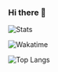 ### Hi there 👋

![Stats](https://github-readme-stats.vercel.app/api?username=dbrrt&show_icons=true&count_private=true&hide=stars&include_all_commits=true&show_icons=true&layout=compact&theme=blueberry)

![Wakatime](https://github-readme-stats.vercel.app/api/wakatime?username=f55940d3-29a7-416c-a624-734033b6e060&theme=blueberry)

![Top Langs](https://github-readme-stats.vercel.app/api/top-langs/?username=dbrrt&layout=compact&theme=blueberry)
